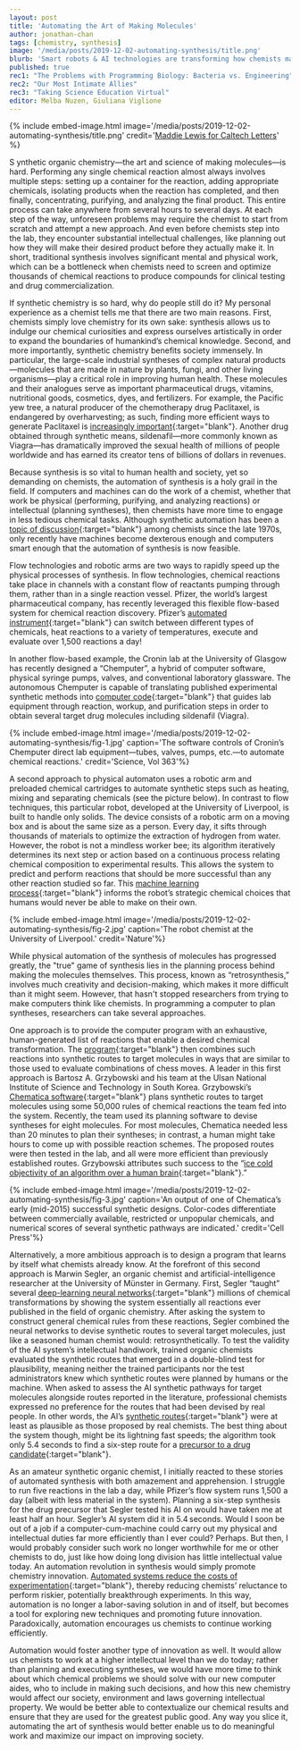 ```yaml
---
layout: post
title: 'Automating the Art of Making Molecules'
author: jonathan-chan
tags: [chemistry, synthesis]
image: '/media/posts/2019-12-02-automating-synthesis/title.png'
blurb: 'Smart robots & AI technologies are transforming how chemists make molecules'
published: true
rec1: "The Problems with Programming Biology: Bacteria vs. Engineering"
rec2: "Our Most Intimate Allies"
rec3: "Taking Science Education Virtual"
editor: Melba Nuzen, Giuliana Viglione
---
```


<!-- {% include embed-image.html image='/media/posts/2019-12-02-automating-synthesis/title.png' credit='[Maddie Lewis for Caltech Letters](https://madelinejlewis.com/){:target="blank"}'%} -->


{% include embed-image.html image='/media/posts/2019-12-02-automating-synthesis/title.png' credit='<a href="https://madelinejlewis.com/" target="_blank">Maddie Lewis for Caltech Letters</a>' %}

<!-- <span></span>
_<center></center>_
_Cover art by [Maddie Lewis](https://madelinejlewis.com/){:target="blank"}_ -->

<span class="first-letter">S</span> ynthetic organic chemistry—the art and science of making molecules—is hard. Performing any single chemical reaction almost always involves multiple steps: setting up a container for the reaction, adding appropriate chemicals, isolating products when the reaction has completed, and then finally, concentrating, purifying, and analyzing the final product. This entire process can take anywhere from several hours to several days. At each step of the way, unforeseen problems may require the chemist to start from scratch and attempt a new approach. And even before chemists step into the lab, they encounter substantial intellectual challenges, like planning out how they will make their desired product before they actually make it. In short, traditional synthesis involves significant mental and physical work, which can be a bottleneck when chemists need to screen and optimize thousands of chemical reactions to produce compounds for clinical testing and drug commercialization.

If synthetic chemistry is so hard, why do people still do it? My personal experience as a chemist tells me that there are two main reasons. First, chemists simply love chemistry for its own sake: synthesis allows us to indulge our chemical curiosities and express ourselves artistically in order to expand the boundaries of humankind’s chemical knowledge. Second, and more importantly, synthetic chemistry benefits society immensely. In particular, the large-scale industrial syntheses of complex natural products—molecules that are made in nature by plants, fungi, and other living organisms—play a critical role in improving human health. These molecules and their analogues serve as important pharmaceutical drugs, vitamins, nutritional goods, cosmetics, dyes, and fertilizers. For example, the Pacific yew tree, a natural producer of the chemotherapy drug Paclitaxel, is endangered by overharvesting; as such, finding more efficient ways to generate Paclitaxel is [increasingly important](https://doi.org/10.1136/bmj.d7411){:target="blank"}. Another drug obtained through synthetic means, sildenafil—more commonly known as Viagra—has dramatically improved the sexual health of millions of people worldwide and has earned its creator tens of billions of dollars in revenues.

Because synthesis is so vital to human health and society, yet so demanding on chemists, the automation of synthesis is a holy grail in the field. If computers and machines can do the work of a chemist, whether that work be physical (performing, purifying, and analyzing reactions) or intellectual (planning syntheses), then chemists have more time to engage in less tedious chemical tasks. Although synthetic automation has been a [topic of discussion](https://doi.org/doi:10.1021/bk-1977-0061.ch001){:target="blank"} among chemists since the late 1970s, only recently have machines become dexterous enough and computers smart enough that the automation of synthesis is now feasible.

Flow technologies and robotic arms are two ways to rapidly speed up the physical processes of synthesis. In flow technologies, chemical reactions take place in channels with a constant flow of reactants pumping through them, rather than in a single reaction vessel. Pfizer, the world’s largest pharmaceutical company, has recently leveraged this flexible flow-based system for chemical reaction discovery. Pfizer’s [automated instrument](https://doi.org/10.1126/science.aap9112){:target="blank"} can switch between different types of chemicals, heat reactions to a variety of temperatures, execute and evaluate over 1,500 reactions a day!

In another flow-based example, the Cronin lab at the University of Glasgow has recently designed a “Chemputer”, a hybrid of computer software, physical syringe pumps, valves, and conventional laboratory glassware. The autonomous Chemputer is capable of translating published experimental synthetic methods into [computer code](https://doi.org/10.1126/science.aav2211){:target="blank"} that guides lab equipment through reaction, workup, and purification steps in order to obtain several target drug molecules including sildenafil (Viagra).

{% include embed-image.html image='/media/posts/2019-12-02-automating-synthesis/fig-1.jpg' caption='The software controls of Cronin’s Chemputer direct lab equipment—tubes, valves, pumps, etc.—to automate chemical reactions.' credit='Science, Vol 363'%}

A second approach to physical automaton uses a robotic arm and preloaded chemical cartridges to automate synthetic steps such as heating, mixing and separating chemicals (see the picture below). In contrast to flow techniques, this particular robot, developed at the University of Liverpool, is built to handle only solids. The device consists of a robotic arm on a moving box and is about the same size as a person. Every day, it sifts through thousands of materials to optimize the extraction of hydrogen from water. However, the robot is not a mindless worker bee; its algorithm iteratively determines its next step or action based on a continuous process relating chemical composition to experimental results. This allows the system to predict and perform reactions that should be more successful than any other reaction studied so far. This [machine learning process](https://doi.org/10.1038/d41586-019-01246-y){:target="blank"} informs the robot’s strategic chemical choices that humans would never be able to make on their own.

{% include embed-image.html image='/media/posts/2019-12-02-automating-synthesis/fig-2.jpg' caption='The robot chemist at the University of Liverpool.' credit='Nature'%}

While physical automation of the synthesis of molecules has progressed greatly, the "true" game of synthesis lies in the planning process behind making the molecules themselves. This process, known as “retrosynthesis,” involves much creativity and decision-making, which makes it more difficult than it might seem. However, that hasn't stopped researchers from trying to make computers think like chemists. In programming a computer to plan syntheses, researchers can take several approaches.

One approach is to provide the computer program with an exhaustive, human-generated list of reactions that enable a desired chemical transformation. The [program](https://doi.org/10.1038/d41586-018-03774-5){:target="blank"} then combines such reactions into synthetic routes to target molecules in ways that are similar to those used to evaluate combinations of chess moves. A leader in this first approach is Bartosz A. Grzybowski and his team at the Ulsan National Institute of Science and Technology in South Korea. Grzybowski’s [Chematica software](https://doi.org/https://doi.org/10.1016/j.chempr.2018.02.024){:target="blank"} plans synthetic routes to target molecules using some 50,000 rules of chemical reactions the team fed into the system. Recently, the team used its planning software to devise syntheses for eight molecules. For most molecules, Chematica needed less than 20 minutes to plan their syntheses; in contrast, a human might take hours to come up with possible reaction schemes. The proposed routes were then tested in the lab, and all were more efficient than previously established routes. Grzybowski attributes such success to the “[ice cold objectivity of an algorithm over a human brain](https://doi.org/10.1038/s41570-018-0152){:target="blank"}.”

{% include embed-image.html image='/media/posts/2019-12-02-automating-synthesis/fig-3.jpg' caption='An output of one of Chematica’s early (mid-2015) successful synthetic designs. Color-codes differentiate between commercially available, restricted or unpopular chemicals, and numerical scores of several synthetic pathways are indicated.' credit='Cell Press'%}

Alternatively, a more ambitious approach is to design a program that learns by itself what chemists already know. At the forefront of this second approach is Marwin Segler, an organic chemist and artificial-intelligence researcher at the University of Münster in Germany. First, Segler “taught”  several [deep-learning neural networks](https://caltechletters.github.io/science/machines-in-our-image){:target="blank"} millions of chemical transformations by showing the system essentially all reactions ever published in the field of organic chemistry. After asking the system to construct general chemical rules from these reactions, Segler combined the neural networks to devise synthetic routes to several target molecules, just like a seasoned human chemist would: retrosynthetically. To test the validity of the AI system’s intellectual handiwork, trained organic chemists evaluated the synthetic routes that emerged in a double-blind test for plausibility, meaning neither the trained participants nor the test administrators knew which synthetic routes were planned by humans or the machine. When asked to assess the AI synthetic pathways for target molecules alongside routes reported in the literature, professional chemists expressed no preference for the routes that had been devised by real people. In other words, the AI’s [synthetic routes](https://doi.org/10.1038/d41586-018-03774-5){:target="blank"} were at least as plausible as those proposed by real chemists. The best thing about the system though, might be its lightning fast speeds; the algorithm took only 5.4 seconds to find a six-step route for a [precursor to a drug candidate](https://www.ncbi.nlm.nih.gov/pubmed/29595767){:target="blank"}.

As an amateur synthetic organic chemist, I initially reacted to these stories of automated synthesis with both amazement and apprehension. I struggle to run five reactions in the lab a day, while Pfizer’s flow system runs 1,500 a day (albeit with less material in the system). Planning a six-step synthesis for the drug precursor that Segler tested his AI on would have taken me at least half an hour. Segler’s AI system did it in 5.4 seconds. Would I soon be out of a job if a computer-cum-machine could carry out my physical and intellectual duties far more efficiently than I ever could? Perhaps. But then, I would probably consider such work no longer worthwhile for me or other chemists to do, just like how doing long division has little intellectual value today. An automation revolution in synthesis would simply promote chemistry innovation. [Automated systems reduce the costs of experimentation](https://doi.org/10.1021/acsmedchemlett.9b00096){:target="blank"}, thereby reducing chemists’ reluctance to perform riskier, potentially breakthrough experiments. In this way, automation is no longer a labor-saving solution in and of itself, but becomes a tool for exploring new techniques and promoting future innovation. Paradoxically, automation encourages us chemists to continue working efficiently.

Automation would foster another type of innovation as well. It would allow us chemists to work at a higher intellectual level than we do today; rather than planning and executing syntheses, we would have more time to think about which chemical problems we should solve with our new computer aides, who to include in making such decisions, and how this new chemistry would affect our society, environment and laws governing intellectual property. We would be better able to contextualize our chemical results and ensure that they are used for the greatest public good. Any way you slice it, automating the art of synthesis would better enable us to do meaningful work and maximize our impact on improving society.
